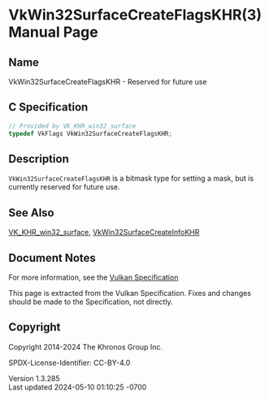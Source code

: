 # VkWin32SurfaceCreateFlagsKHR(3) Manual Page

## Name

VkWin32SurfaceCreateFlagsKHR - Reserved for future use



## <a href="#_c_specification" class="anchor"></a>C Specification

``` c
// Provided by VK_KHR_win32_surface
typedef VkFlags VkWin32SurfaceCreateFlagsKHR;
```

## <a href="#_description" class="anchor"></a>Description

`VkWin32SurfaceCreateFlagsKHR` is a bitmask type for setting a mask, but
is currently reserved for future use.

## <a href="#_see_also" class="anchor"></a>See Also

[VK_KHR_win32_surface](https://registry.khronos.org/vulkan/specs/1.3-extensions/man/html/VK_KHR_win32_surface.html),
[VkWin32SurfaceCreateInfoKHR](https://registry.khronos.org/vulkan/specs/1.3-extensions/man/html/VkWin32SurfaceCreateInfoKHR.html)

## <a href="#_document_notes" class="anchor"></a>Document Notes

For more information, see the <a
href="https://registry.khronos.org/vulkan/specs/1.3-extensions/html/vkspec.html#VkWin32SurfaceCreateFlagsKHR"
target="_blank" rel="noopener">Vulkan Specification</a>

This page is extracted from the Vulkan Specification. Fixes and changes
should be made to the Specification, not directly.

## <a href="#_copyright" class="anchor"></a>Copyright

Copyright 2014-2024 The Khronos Group Inc.

SPDX-License-Identifier: CC-BY-4.0

Version 1.3.285  
Last updated 2024-05-10 01:10:25 -0700
